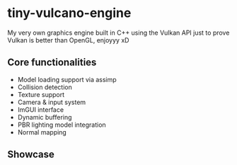 # tiny-vulcano-engine
My very own graphics engine built in C++ using the Vulkan API just to prove Vulkan is better than OpenGL, enjoyyy xD

## Core functionalities
* Model loading support via assimp
* Collision detection
* Texture support
* Camera & input system
* ImGUI interface
* Dynamic buffering
* PBR lighting model integration
* Normal mapping

## Showcase

